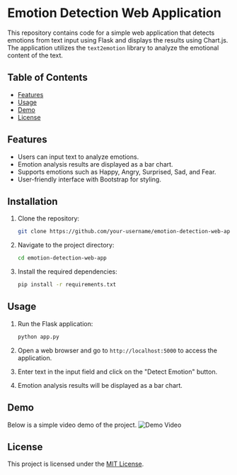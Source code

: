 # Emotion Detection Web Application

This repository contains code for a simple web application that detects emotions from text input using Flask and displays the results using Chart.js. The application utilizes the `text2emotion` library to analyze the emotional content of the text.

## Table of Contents

- [Features](#features)
- [Usage](#usage)
- [Demo](#Demo)
- [License](#license)

## Features

- Users can input text to analyze emotions.
- Emotion analysis results are displayed as a bar chart.
- Supports emotions such as Happy, Angry, Surprised, Sad, and Fear.
- User-friendly interface with Bootstrap for styling.

## Installation

1. Clone the repository:

    ```bash
    git clone https://github.com/your-username/emotion-detection-web-app.git
    ```

2. Navigate to the project directory:

    ```bash
    cd emotion-detection-web-app
    ```

3. Install the required dependencies:

    ```bash
    pip install -r requirements.txt
    ```

## Usage

1. Run the Flask application:

    ```bash
    python app.py
    ```

2. Open a web browser and go to `http://localhost:5000` to access the application.

3. Enter text in the input field and click on the "Detect Emotion" button.

4. Emotion analysis results will be displayed as a bar chart.


## Demo

Below is a simple video demo of the project.
![Demo Video](https://youtu.be/Uha5YxlLrzg)


## License

This project is licensed under the [MIT License](LICENSE).
